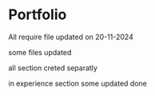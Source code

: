 # Portfolio

All require file updated on 20-11-2024

some files updated

all section creted separatly

in experience section some updated done
